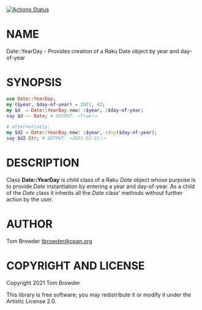 [![Actions Status](https://github.com/tbrowder/Date-YearDay/workflows/test/badge.svg)](https://github.com/tbrowder/Date-YearDay/actions)

NAME
====

Date::YearDay - Provides creation of a Raku Date object by year and day-of-year

SYNOPSIS
========

```raku
use Date::YearDay;
my ($year, $day-of-year) = 2021, 42;
my $d  = Date::YearDay.new: :$year, :$day-of-year;
say $d ~~ Date; # OUTPUT: «True␤»

# alternatively:
my $d2 = Date::YearDay.new: :$year, :doy($day-of-year);
say $d2.Str; # OUTPUT: «2021-02-11␤»
```

DESCRIPTION
===========

Class **Date::YearDay** is child class of a Raku *Date* object whose purpose is to provide *Date* instantiation by entering a year and day-of-year. As a child of the *Date* class it inherits all the *Date* class' methods without further action by the user.

AUTHOR
======

Tom Browder <tbrowder@cpan.org>

COPYRIGHT AND LICENSE
=====================

Copyright 2021 Tom Browder

This library is free software; you may redistribute it or modify it under the Artistic License 2.0.

